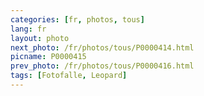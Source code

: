 ```yaml
---
categories: [fr, photos, tous]
lang: fr
layout: photo
next_photo: /fr/photos/tous/P0000414.html
picname: P0000415
prev_photo: /fr/photos/tous/P0000416.html
tags: [Fotofalle, Leopard]
---
```

